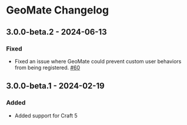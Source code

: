 # GeoMate Changelog

## 3.0.0-beta.2 - 2024-06-13
### Fixed 
- Fixed an issue where GeoMate could prevent custom user behaviors from being registered. [#60](https://github.com/vaersaagod/geomate/issues/60) 

## 3.0.0-beta.1 - 2024-02-19  

### Added
- Added support for Craft 5
